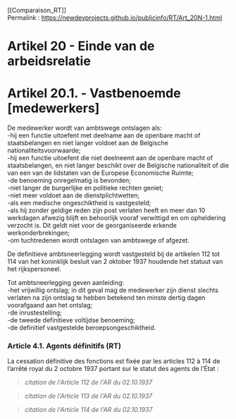 [[Comparaison_RT]]  
Permalink : https://newdevprojects.github.io/publicinfo/RT/Art_20N-1.html

# Artikel 20 - Einde van de arbeidsrelatie

# Artikel 20.1. - Vastbenoemde [medewerkers]

De medewerker wordt van ambtswege ontslagen als:   
-hij een functie uitoefent met deelname aan de openbare macht of staatsbelangen en niet langer voldoet aan de Belgische nationaliteitsvoorwaarde;  
-hij een functie uitoefent die niet deelneemt aan de openbare macht of staatsbelangen, en niet langer beschikt over de Belgische nationaliteit of die van een van de lidstaten van de Europese Economische Ruimte;  
-de benoeming onregelmatig is bevonden;  
-niet langer de burgerlijke en politieke rechten geniet;  
-niet meer voldoet aan de dienstplichtwetten;  
-als een medische ongeschiktheid is vastgesteld;  
-als hij zonder geldige reden zijn post verlaten heeft en meer dan 10 werkdagen afwezig blijft en behoorlijk vooraf verwittigd en om opheldering verzocht is. Dit geldt niet voor de georganiseerde erkende werkonderbrekingen;  
-om tuchtredenen wordt ontslagen van ambtswege of afgezet. 

De definitieve ambtsneerlegging wordt vastgesteld bij de artikelen 112 tot 114 van het koninklijk besluit van 2 oktober 1937 houdende het statuut van het rijkspersoneel.

Tot ambtsneerlegging geven aanleiding:  
-het vrijwillig ontslag; in dit geval mag de medewerker zijn dienst slechts verlaten na zijn ontslag te hebben betekend ten minste dertig dagen voorafgaand aan het ontslag;  
-de inrustestelling;  
-de tweede definitieve voltijdse benoeming;  
-de definitief vastgestelde beroepsongeschiktheid. 

### Article 4.1. Agents définitifs (RT)

La cessation définitive des fonctions est fixée par les articles 112 à 114 de l’arrêté royal du 2 octobre 1937 portant sur le statut des agents de l’État : 

> *citation de l'Article 112 de l'AR du 02.10.1937*


> *citation de l'Article 113 de l'AR du 02.10.1937*


> *citation de l'Article 114 de l'AR du 02.10.1937*


